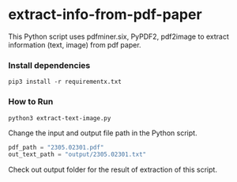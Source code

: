 # extract-info-from-pdf-paper
This Python script uses pdfminer.six, PyPDF2, pdf2image to extract information (text, image) from pdf paper. 


### Install dependencies
```
pip3 install -r requirementx.txt
```

### How to Run
```plaintext
python3 extract-text-image.py
```

Change the input and output file path in the Python script.
```python
pdf_path = "2305.02301.pdf"
out_text_path = "output/2305.02301.txt" 
```

Check out output folder for the result of extraction of this script.

